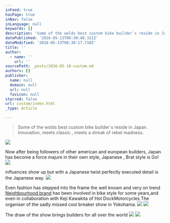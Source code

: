 ```yaml
---
inFeed: true
hasPage: true
inNav: false
inLanguage: null
keywords: []
description: 'Some of the wolds best custom bike builder`s reside in Japan. Innovation, meets classic , meets a streak of rebel madness.'
datePublished: '2016-05-13T08:30:48.321Z'
dateModified: '2016-05-13T08:30:17.710Z'
title: ''
author:
  - name: ''
    url: ''
sourcePath: _posts/2016-05-10-custom.md
authors: []
publisher:
  name: null
  domain: null
  url: null
  favicon: null
starred: false
url: custom/index.html
_type: Article

---
```

> Some of the wolds best custom bike builder\`s reside in Japan. Innovation, meets classic , meets a streak of rebel madness.

![](https://the-grid-user-content.s3-us-west-2.amazonaws.com/0a87ecf6-e1f0-44df-bf78-836719867ae1.jpg)

Now after being followers of other american and european builders, Japan has become a force majure in their own style, Japanese , Brat style is Go!
![](https://the-grid-user-content.s3-us-west-2.amazonaws.com/83b646e4-b690-4a9e-a776-565aa8aeb70d.jpg)

influences show up but with a Japanese twist perfectly executed detail is the Japanese way.
![](https://the-grid-user-content.s3-us-west-2.amazonaws.com/2552eef4-97bf-4085-a31c-b29af9ce06a5.jpg)

Even fashion has stepped into the frame the well known and very on trend [Neighbourhood brand][0] has been involved in bike style for some years,and even in collaboration with Keji Kawakita of Hot DockMotorcycles The organiser of the sadly missed cool breaker show in Yokohama.
![](https://the-grid-user-content.s3-us-west-2.amazonaws.com/28fe8a4b-ad3f-4ae6-887a-e17e0b9fd97b.jpg)
![](https://the-grid-user-content.s3-us-west-2.amazonaws.com/98d4a9b9-1dfb-4728-b8b3-e34345ce4363.jpg)

The draw of the show brings builders for all over the world ![](https://the-grid-user-content.s3-us-west-2.amazonaws.com/debc6589-00de-4b73-acd7-8de0061b2ed3.jpg)
![](https://the-grid-user-content.s3-us-west-2.amazonaws.com/5975e7d2-4c7f-4dcb-b41c-f1cdeec87348.jpg)

[0]: http://www.neighborhood.jp/